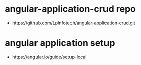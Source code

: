# angular-application-crud repo

- https://github.com/LpInfotech/angular-application-crud.git
# angular application setup 

- https://angular.io/guide/setup-local